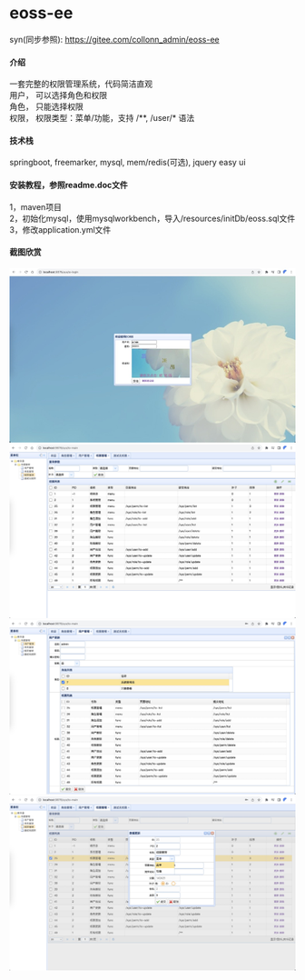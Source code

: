 # eoss-ee
syn(同步参照): https://gitee.com/collonn_admin/eoss-ee

#### 介绍
一套完整的权限管理系统，代码简洁直观    
用户，    可以选择角色和权限  
角色，    只能选择权限   
权限，    权限类型：菜单/功能，支持 /**, /user/* 语法    


#### 技术栈
springboot, freemarker, mysql, mem/redis(可选), jquery easy ui  


#### 安装教程，参照readme.doc文件  
1，maven项目    
2，初始化mysql，使用mysqlworkbench，导入/resources/initDb/eoss.sql文件    
3，修改application.yml文件    


#### 截图欣赏
![sh](https://raw.githubusercontent.com/jelly-liu/EOSS/master/src/main/resources/readme/sh1.jpg "sh")  
![sh](https://raw.githubusercontent.com/jelly-liu/EOSS/master/src/main/resources/readme/sh2.jpg "sh")  
![sh](https://raw.githubusercontent.com/jelly-liu/EOSS/master/src/main/resources/readme/sh3.jpg "sh")  
![sh](https://raw.githubusercontent.com/jelly-liu/EOSS/master/src/main/resources/readme/sh4.jpg "sh")  
